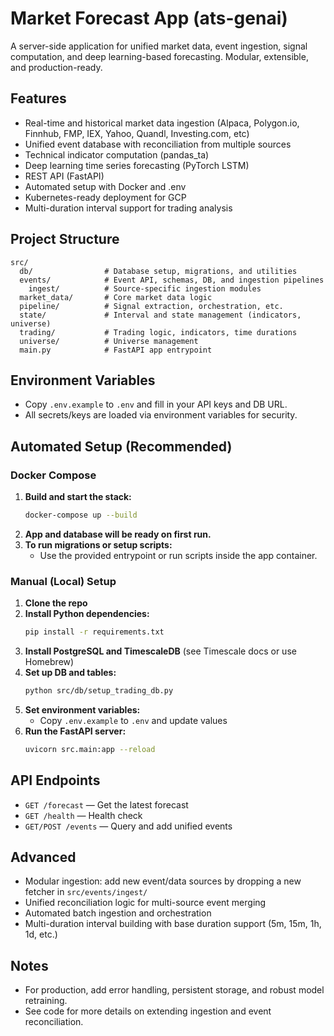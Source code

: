 # Market Forecast App (ats-genai)

A server-side application for unified market data, event ingestion, signal computation, and deep learning-based forecasting. Modular, extensible, and production-ready.

## Features
- Real-time and historical market data ingestion (Alpaca, Polygon.io, Finnhub, FMP, IEX, Yahoo, Quandl, Investing.com, etc)
- Unified event database with reconciliation from multiple sources
- Technical indicator computation (pandas_ta)
- Deep learning time series forecasting (PyTorch LSTM)
- REST API (FastAPI)
- Automated setup with Docker and .env
- Kubernetes-ready deployment for GCP
- Multi-duration interval support for trading analysis

## Project Structure

```
src/
  db/                # Database setup, migrations, and utilities
  events/            # Event API, schemas, DB, and ingestion pipelines
    ingest/          # Source-specific ingestion modules
  market_data/       # Core market data logic
  pipeline/          # Signal extraction, orchestration, etc.
  state/             # Interval and state management (indicators, universe)
  trading/           # Trading logic, indicators, time durations
  universe/          # Universe management
  main.py            # FastAPI app entrypoint
```

## Environment Variables
- Copy `.env.example` to `.env` and fill in your API keys and DB URL.
- All secrets/keys are loaded via environment variables for security.

## Automated Setup (Recommended)

### Docker Compose

1. **Build and start the stack:**
    ```bash
    docker-compose up --build
    ```
2. **App and database will be ready on first run.**
3. **To run migrations or setup scripts:**
    - Use the provided entrypoint or run scripts inside the app container.

### Manual (Local) Setup

1. **Clone the repo**
2. **Install Python dependencies:**
    ```bash
    pip install -r requirements.txt
    ```
3. **Install PostgreSQL and TimescaleDB** (see Timescale docs or use Homebrew)
4. **Set up DB and tables:**
    ```bash
    python src/db/setup_trading_db.py
    ```
5. **Set environment variables:**
    - Copy `.env.example` to `.env` and update values
6. **Run the FastAPI server:**
    ```bash
    uvicorn src.main:app --reload
    ```

## API Endpoints
- `GET /forecast` — Get the latest forecast
- `GET /health` — Health check
- `GET/POST /events` — Query and add unified events

## Advanced
- Modular ingestion: add new event/data sources by dropping a new fetcher in `src/events/ingest/`
- Unified reconciliation logic for multi-source event merging
- Automated batch ingestion and orchestration
- Multi-duration interval building with base duration support (5m, 15m, 1h, 1d, etc.)

## Notes
- For production, add error handling, persistent storage, and robust model retraining.
- See code for more details on extending ingestion and event reconciliation.
